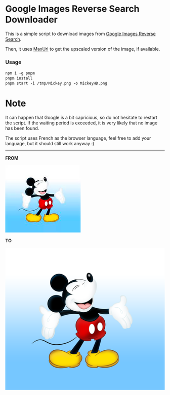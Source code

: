 # Google Images Reverse Search Downloader

This is a simple script to download images from [Google Images Reverse Search](https://images.google.com/).

Then, it uses [MaxUrl](https://github.com/qsniyg/maxurl/) to get the upscaled version of the image, if available.

### Usage

```
npm i -g pnpm
pnpm install
pnpm start -i /tmp/Mickey.png -o MickeyHD.png
```

# Note

It can happen that Google is a bit capricious, so do not hesitate to restart the script. If the waiting period is exceeded, it is very likely that no image has been found.

The script uses French as the browser language, feel free to add your language, but it should still work anyway :)

----

**FROM**

![Mickey](./images/Mickey.png)

**TO**

![Mickey](./images/MickeyHD.png)
